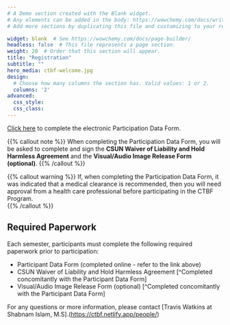 ```yaml
---
# A Demo section created with the Blank widget.
# Any elements can be added in the body: https://wowchemy.com/docs/writing-markdown-latex/
# Add more sections by duplicating this file and customizing to your requirements.

widget: blank  # See https://wowchemy.com/docs/page-builder/
headless: false  # This file represents a page section.
weight: 20  # Order that this section will appear.
title: "Registration"
subtitle: ""
hero_media: ctbf-welcome.jpg
design:
  # Choose how many columns the section has. Valid values: 1 or 2.
  columns: '2'
advanced:
  css_style:
  css_class:
---
```


[Click here](https://csun.sjc1.qualtrics.com/jfe/form/SV_88js7PWCSUYjHUh) to complete the electronic Participation Data Form. 

{{% callout note %}}
When completing the Participation Data Form, you will be asked to complete and sign the **CSUN Waiver of Liability and Hold Harmless Agreement** and the **Visual/Audio Image Release Form (optional)**.
{{% /callout %}}

{{% callout warning %}}
If, when completing the Participation Data Form, it was indicated that a medical clearance is recommended, then you will need approval from a health care professional before participating in the CTBF Program.  
{{% /callout %}}

## Required Paperwork

Each semester, participants must complete the following required paperwork prior to participation: 

- Participant Data Form (completed online - refer to the link above)
- CSUN Waiver of Liability and Hold Harmless Agreement [^Completed concomitantly with the Participant Data Form]  
- Visual/Audio Image Release Form (optional) [^Completed concomitantly with the Participant Data Form]

For any questions or more information, please contact [Travis Watkins at Shabnam Islam, M.S].(https://ctbf.netlify.app/people/)